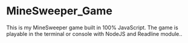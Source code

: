 # MineSweeper_Game
This is my MineSweeper game built in 100% JavaScript. The game is playable in the terminal or console with NodeJS and Readline module.. 
